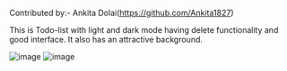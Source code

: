 Contributed by:- Ankita Dolai(https://github.com/Ankita1827)

This is Todo-list with light and dark mode having delete functionality and good interface. It also has an attractive background.

![image](https://user-images.githubusercontent.com/78500268/195928336-f03cbb93-c8cf-4815-87b9-605dd6dae293.png)
![image](https://user-images.githubusercontent.com/78500268/195928424-9437d128-8c2f-4555-a179-7af0c8616ebc.png)
